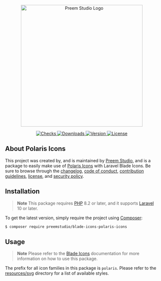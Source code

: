 <p align="center">
    <a href="https://preem.studio" target="_blank">
        <img src="https://raw.githubusercontent.com/PreemStudio/assets/main/logo-text.svg" width="400" alt="Preem Studio Logo" />
    </a>
</p>

<p align="center">
    <a href="https://github.com/PreemStudio/blade-icons-polaris-icons/actions">
        <img src="https://badge.sh/github/check-runs/PreemStudio/blade-icons-polaris-icons" alt="Checks" />
    </a>
    <a href="https://packagist.org/packages/preemstudio/blade-icons-polaris-icons">
        <img src="https://badge.sh/packagist/downloads/PreemStudio/blade-icons-polaris-icons" alt="Downloads" />
    </a>
    <a href="https://packagist.org/packages/preemstudio/blade-icons-polaris-icons">
        <img src="https://badge.sh/packagist/version/PreemStudio/blade-icons-polaris-icons" alt="Version" />
    </a>
    <a href="https://packagist.org/packages/preemstudio/blade-icons-polaris-icons">
        <img src="https://badge.sh/packagist/license/PreemStudio/blade-icons-polaris-icons" alt="License" />
    </a>
</p>

## About Polaris Icons

This project was created by, and is maintained by [Preem Studio](https://github.com/PreemStudio), and is a package to easily make use of [Polaris Icons](https://www.npmjs.com/package/@shopify/polaris-icons) with Laravel Blade Icons. Be sure to browse through the [changelog](CHANGELOG.md), [code of conduct](.github/CODE_OF_CONDUCT.md), [contribution guidelines](.github/CONTRIBUTING.md), [license](LICENSE), and [security policy](.github/SECURITY.md).

## Installation

> **Note**
> This package requires [PHP](https://www.php.net/) 8.2 or later, and it supports [Laravel](https://laravel.com/) 10 or later.

To get the latest version, simply require the project using [Composer](https://getcomposer.org/):

```bash
$ composer require preemstudio/blade-icons-polaris-icons
```

## Usage

> **Note**
> Please refer to the [Blade Icons](https://github.com/PreemStudio/blade-icons) documentation for more information on how to use this package.

The prefix for all icon families in this package is `polaris`. Please refer to the [resources/svg](/resources/svg) directory for a list of available styles.
